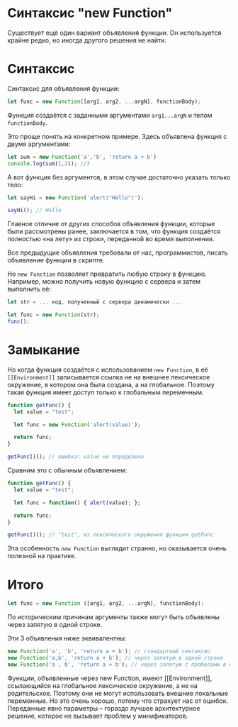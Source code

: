 # Синтаксис "new Function"

Существует ещё один вариант объявления функции. Он используется крайне редко, но иногда другого решения не найти.

# Синтаксис

Синтаксис для объявления функции:

```JavaScript
let func = new Function([arg1, arg2, ...argN], functionBody);
```

Функция создаётся с заданными аргументами `arg1...argN` и телом `functionBody`.

Это проще понять на конкретном примере. Здесь объявлена функция с двумя аргументами:

```JavaScript
let sum = new Function('a','b', 'return a + b')
console.log(sum(1,2)); //3
```
А вот функция без аргументов, в этом случае достаточно указать только тело:

```JavaScript
let sayHi = new Function('alert("Hello")');

sayHi(); // Hello
```

Главное отличие от других способов объявления функции, которые были рассмотрены ранее, заключается в том, что функция создаётся полностью «на лету» из строки, переданной во время выполнения.

Все предыдущие объявления требовали от нас, программистов, писать объявление функции в скрипте.

Но `new Function` позволяет превратить любую строку в функцию. Например, можно получить новую функцию с сервера и затем выполнить её:

```JavaScript
let str = ... код, полученный с сервера динамически ...

let func = new Function(str);
func();
```

# Замыкание

Но когда функция создаётся с использованием `new Function`, в её `[[Environment]]` записывается ссылка не на внешнее лексическое окружение, в котором она была создана, а на глобальное. Поэтому такая функция имеет доступ только к глобальным переменным.

```JavaScript
function getFunc() {
  let value = "test";

  let func = new Function('alert(value)');

  return func;
}

getFunc()(); // ошибка: value не определено
```

Сравним это с обычным объявлением:

```JavaScript
function getFunc() {
  let value = "test";

  let func = function() { alert(value); };

  return func;
}

getFunc()(); // "test", из лексического окружения функции getFunc
```

Эта особенность `new Function` выглядит странно, но оказывается очень полезной на практике.

# Итого

```JavaScript
let func = new Function ([arg1, arg2, ...argN], functionBody);
```

По историческим причинам аргументы также могут быть объявлены через запятую в одной строке.

Эти 3 объявления ниже эквивалентны:

```JavaScript
new Function('a', 'b', 'return a + b'); // стандартный синтаксис
new Function('a,b', 'return a + b'); // через запятую в одной строке
new Function('a , b', 'return a + b'); // через запятую с пробелами в одной строке
```

Функции, объявленные через new Function, имеют [[Environment]], ссылающийся на глобальное лексическое окружение, а не на родительское. Поэтому они не могут использовать внешние локальные переменные. Но это очень хорошо, потому что страхует нас от ошибок. Переданные явно параметры – гораздо лучшее архитектурное решение, которое не вызывает проблем у минификаторов.